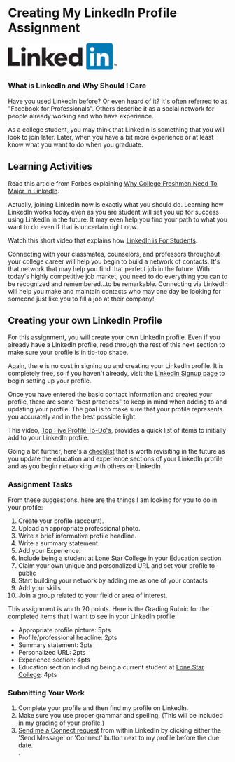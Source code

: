 # Creating My LinkedIn Profile Assignment


<img src="LinkedIn-Logo-2C.png" alt="LinkedIn logo" width="250"> 

### What is LinkedIn and Why Should I Care 

<p>Have you used LinkedIn before? Or even heard of it? It's often referred to as "Facebook for Professionals". Others describe it as a social network for people already working and who have experience.</p>  
<p>
As a college student, you may think that LinkedIn is something that you will look to join later. Later, when you have a bit more experience or at least know what you want to do when you graduate.</p> 

## Learning Activities  
  
<p>Read this article from Forbes explaining <a href="http://onforb.es/1vinKke" target="_blank">Why College Freshmen Need To Major In LinkedIn</a>.</p>  
<p>  
Actually, joining LinkedIn now is exactly what you should do. Learning how LinkedIn works today even as you are student will set you up for success using LinkedIn in the future. It may even help you find your path to what you want to do even if that is uncertain right now.   </p>  
<p>Watch this short video that explains how <a href="https://youtu.be/YWp6AN00D_c" target="_blank">LinkedIn is For Students</a>.  </p>  
<p>Connecting with your classmates, counselors, and professors throughout your college career will help you begin to build a network of contacts.  It's that network that may help you find that perfect job in the future.  With today's highly competitive job market, you need to do everything you can to be recognized and remembered...to be remarkable. Connecting via LinkedIn will help you make and maintain contacts who may one day be looking for someone just like you to fill a job at their company!  </p>  

## Creating your own LinkedIn Profile  
<p>
For this assignment, you will create your own LinkedIn profile. Even if you already have a LinkedIn profile, read through the rest of this next section to make sure your profile is in tip-top shape.  </p>  
<p>Again, there is no cost in signing up and creating your LinkedIn profile.  It is completely free, so if you haven't already, visit the <a href="https://www.linkedin.com/reg/signup?trk=micro-mktg-stu-us-sign" target="_blank">LinkedIn Signup page</a> to begin setting up your profile. </p>  
<p>Once you have entered the basic contact information and created your profile, there are some "best practices" to keep in mind when adding to and updating your profile. The goal is to make sure that your profile represents you accurately and in the best possible light. </p>  
<p>This video, <a href="https://youtu.be/B8WZxYFaSmI" target="_blank">Top Five Profile To-Do's</a>, provides a quick list of items to initially add to your LinkedIn profile.</p>  
<p>Going a bit further, here's a <a href="https://students.linkedin.com/content/dam/university/global/en_US/site/pdf/LinkedIn%20Profile%20Checklist%20-%20College%20Students.pdf" target="_blank">checklist</a> that is worth revisiting in the future as you update the education and experience sections of your LinkedIn profile and as you begin networking with others on LinkedIn.  </p>

### Assignment Tasks  
 
<p>From these suggestions, here are the things I am looking for you to do in your profile:</p>  

<ol>
<li>Create your profile (account).</li>  
<li>Upload an appropriate professional photo.</li>  
<li>Write a brief informative profile headline.</li>  
<li>Write a summary statement.</li>  
<li>Add your Experience.</li>  
<li>Include being a student at Lone Star College in your Education section</li>  
<li>Claim your own unique and personalized URL and set your profile to public</li>  
<li>Start building your network by adding me as one of your contacts</li>  
<li>Add your skills.</li>  
<li>Join a group related to your field or area of interest.</li>  
</ol>

<p>This assignment is worth 20 points.  Here is the Grading Rubric for the completed items that I want to see in your LinkedIn profile:</p>  

<ul>
<li>Appropriate profile picture: 5pts</li>  
<li>Profile/professional headline: 2pts</li>  
<li>Summary statement: 3pts</li>  
<li>Personalized URL: 2pts</li>  
<li>Experience section: 4pts</li>  
<li>Education section including being a current student at <a href="https://www.linkedin.com/edu/alumni?id=31952&trk=ta-chg-school" target="_blank">Lone Star College</a>: 4pts</li>  
</ul>

<h3>Submitting Your Work</h3>   

<ol>
<li>Complete your profile and then find my profile on LinkedIn.</li>
<li>Make sure you use proper grammar and spelling. (This will be included in my grading of your profile.)</li>
<li><a href="https://www.linkedin.com/in/brucecaraway" target="_blank">Send me a Connect request</a> from within LinkedIn by clicking either the 'Send Message' or 'Connect' button next to my profile before the due date.</li>.
</ol>